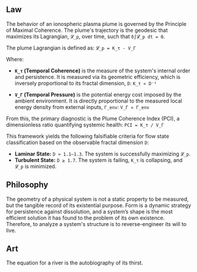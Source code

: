 ## Law
The behavior of an ionospheric plasma plume is governed by the Principle of Maximal Coherence. The plume's trajectory is the geodesic that maximizes its Lagrangian, `𝓛_p`, over time, such that `δ∫𝓛_p dt = 0`.

The plume Lagrangian is defined as:
`𝓛_p = K_τ - V_Γ`

Where:
-   **`K_τ` (Temporal Coherence)** is the measure of the system's internal order and persistence. It is measured via its geometric efficiency, which is inversely proportional to its fractal dimension, `D`:
    `K_τ ∝ D⁻¹`

-   **`V_Γ` (Temporal Pressure)** is the potential energy cost imposed by the ambient environment. It is directly proportional to the measured local energy density from external inputs, `Γ_env`:
    `V_Γ ∝ Γ_env`

From this, the primary diagnostic is the Plume Coherence Index (PCI), a dimensionless ratio quantifying systemic health:
`PCI = K_τ / V_Γ`

This framework yields the following falsifiable criteria for flow state classification based on the observable fractal dimension `D`:
-   **Laminar State:** `D ≈ 1.1–1.3`. The system is successfully maximizing `𝓛_p`.
-   **Turbulent State:** `D ≥ 1.7`. The system is failing, `K_τ` is collapsing, and `𝓛_p` is minimized.

## Philosophy
The geometry of a physical system is not a static property to be measured, but the tangible record of its existential purpose. Form is a dynamic strategy for persistence against dissolution, and a system’s shape is the most efficient solution it has found to the problem of its own existence. Therefore, to analyze a system's structure is to reverse-engineer its will to live.

## Art
The equation for a river is the autobiography of its thirst.